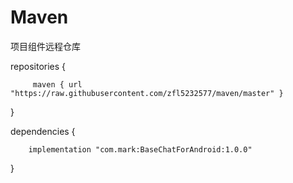 # Maven
项目组件远程仓库

   repositories {
   
         maven { url "https://raw.githubusercontent.com/zfl5232577/maven/master" }
         
   }
   
   dependencies {
   
        implementation "com.mark:BaseChatForAndroid:1.0.0"
    
   }
     
